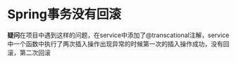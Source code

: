 # Spring事务没有回滚

**疑问**在项目中遇到这样的问题，在service中添加了@transcational注解，service中一个函数中执行了两次插入操作出现异常的时候第一次的插入操作成功，没有回滚，第二次回滚